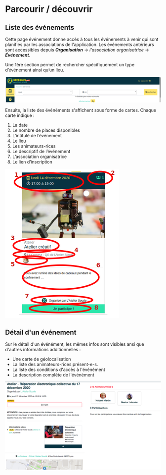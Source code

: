 # Parcourir / découvrir

## Liste des événements 
Cette page événement donne accès à tous les événements à venir qui sont planifiés par les associations de l'application. Les événements antérieurs sont accessibles depuis ***Organisation*** → *l'association organisatrice* → ***Événement***.

Une 1ère section permet de rechercher spécifiquement un type d’événement ainsi qu’un lieu.

![Bandeau évènement](../assets/event/Evenement.png)

Ensuite, la liste des événéments s'affichent sous forme de cartes. Chaque carte indique : 

1. La date
2. Le nombre de places disponibles
3. L’intitulé de l’événement
4. Le lieu
5. Les animateurs-rices
6. Le descriptif de l’événement
7. L’association organisatrice
8. Le lien d’inscription

![Détail de l'évènement](../assets/event/DetailEvenement.png)

## Détail d'un événement 

Sur le détail d'un événément, les mêmes infos sont visibles ansi que d'autres informations additionnelles :

- Une carte de géolocalisation 
- La liste des animateurs-rices présent-e-s. 
- La liste des conditions d'accès à l'événément 
- La description complète de l'événément 

![Full event](../assets/event/full-event.png)
